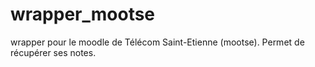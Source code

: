 # wrapper_mootse
wrapper pour le moodle de Télécom Saint-Etienne (mootse). Permet de récupérer ses notes.
